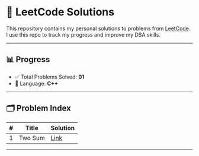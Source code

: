 # 🧠 LeetCode Solutions

This repository contains my personal solutions to problems from
[LeetCode](https://leetcode.com/). I use this repo to track my progress
and improve my DSA skills.

---

## 📊 Progress

- ✅ Total Problems Solved: **01**
- 🚀 Language: **C++**

---

## 🗂️ Problem Index

| #   | Title   | Solution                            |
| --- | ------- | ----------------------------------- |
| 1   | Two Sum | [Link](./problems/0001-two-sum.cpp) |

---